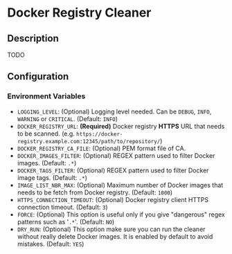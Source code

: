 # Docker Registry Cleaner

## Description

TODO

## Configuration

### Environment Variables

- `LOGGING_LEVEL`: (Optional) Logging level needed. Can be `DEBUG`, `INFO`, `WARNING` or `CRITICAL`. (Default: `INFO`)
- `DOCKER_REGISTRY_URL`: **(Required)** Docker registry **HTTPS** URL that needs to be scanned. (e.g. `https://docker-registry.example.com:12345/path/to/repository/`)
- `DOCKER_REGISTRY_CA_FILE`: (Optional) PEM format file of CA.
- `DOCKER_IMAGES_FILTER`: (Optional) REGEX pattern used to filter Docker images. (Default: `.*`)
- `DOCKER_TAGS_FILTER`: (Optional) REGEX pattern used to filter Docker image tags. (Default: `.*`)
- `IMAGE_LIST_NBR_MAX`: (Optional) Maximum number of Docker images that needs to be fetch from Docker registry. (Default: `1000`)
- `HTTPS_CONNECTION_TIMEOUT`: (Optional) Docker registry client HTTPS connection timeout. (Default: `3`)
- `FORCE`: (Optional) This option is useful only if you give "dangerous" regex patterns such as '`.*`'. (Default: `NO`)
- `DRY_RUN`: (Optional) This option make sure you can run the cleaner without really delete Docker images. It is enabled by default to avoid mistakes. (Default: `YES`)
